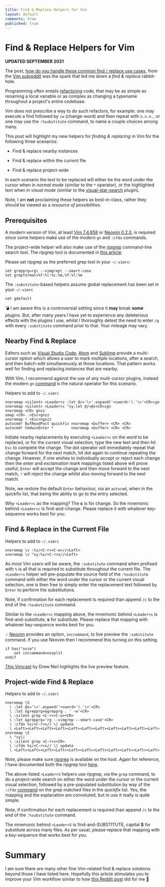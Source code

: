```yaml
---
title: Find & Replace Helpers for Vim
layout: default
comments: true
published: true
---
```


Find & Replace Helpers for Vim
==============================

**UPDATED SEPTEMBER 2021**

The post, [how do you handle these common find / replace use
cases](https://www.reddit.com/r/vim/comments/armt3o/how_do_you_handle_these_common_find_replace_use),
from the [Vim subreddit](https://www.reddit.com/r/vim) was the spark that led
me down a _find & replace_ rabbit-hole.

Programming often entails
[refactoring](https://en.wikipedia.org/wiki/Code_refactoring) code, that may be
as simple as renaming a local variable or as complex as changing a typename
throughout a project's entire codebase.

Vim does not prescribe a way to do such refactors, for example: one may execute
a find followed by `cw` (change-word) and then repeat with `n.n.n.`, or one may
use the `:%substitute` command, to name a couple choices among many.

This post will highlight my new helpers for _finding & replacing_ in Vim for
the following three scenarios:

-   Find & replace nearby instances

-   Find & replace within the current file

-   Find & replace project-wide

In each scenario the text to be replaced will either be the word under the
cursor when in _normal mode_ (similar to the `*` operator), or the highlighted
text when in _visual mode_ (similar to the
[visual-star-search](https://github.com/nelstrom/vim-visual-star-search)
plugin).

Note, I am **not** proclaiming these helpers as best-in-class, rather they
should be viewed as a _resource of possibilities_.

Prerequisites
-------------

A modern version of Vim, at least [Vim
7.4.858](https://www.vim.org/download.php) or [Neovim
0.2.0](https://github.com/neovim/neovim/wiki/Installing-Neovim), is required
since some helpers make use of the modern `gn` and `:cfdo` commands.

The project-wide helper will also make use of the
[ripgrep](https://github.com/BurntSushi/ripgrep) command-line search tool. The
ripgrep tool is documented in [this
article](https://bluz71.github.io/2018/06/07/ripgrep-fd-command-line-search-tools.html).

Please set ripgrep as the preferred grep tool in your `~/.vimrc`:

```viml
set grepprg=rg\ --vimgrep\ --smart-case
set grepformat=%f:%l:%c:%m,%f:%l:%m
```

The `:substitute`-based helpers assume global replacement has been set in your
`~/.vimrc`

```viml
set gdefault
```

:bomb: I am aware this is a controversial setting since it **may** break
**some** plugins. But, after many years I have yet to experience any
deleterious effects with the plugins I use, whilst I thoroughly detest the
need to enter `/g` with every `:substitute` command prior to that. Your mileage
may vary.

Nearby Find & Replace
---------------------

Editors such as [Visual Studio Code](https://code.visualstudio.com),
[Atom](https://atom.io) and [Sublime](https://www.sublimetext.com) provide a
multi-cursor option which allows a user to mark multiple locations, after a
search, and then batch-edit simultaneously at those locations. That pattern
works well for finding and replacing instances that are nearby.

With Vim, I recommend against the use of any multi-cursor plugins, instead the
modern `gn`
[command](http://vimcasts.org/episodes/operating-on-search-matches-using-gn) is
the natural operator for this scenario.

Helpers to add to `~/.vimrc`

```viml
nnoremap <silent> <Leader>c :let @/='\<'.expand('<cword>').'\>'<CR>cgn
xnoremap <silent> <Leader>c "sy:let @/=@s<CR>cgn
nnoremap <CR> gnzz
xmap <CR> .<Esc>gnzz
xnoremap ! <Esc>ngnzz
autocmd! BufReadPost quickfix nnoremap <buffer> <CR> <CR>
autocmd! CmdwinEnter *        nnoremap <buffer> <CR> <CR>
```

Initiate nearby replacements by executing `<Leader>c` on the word to be
replaced, or for the current visual selection, type the new text and then hit
`Esc` to complete the change. The dot operator will immediately repeat that
change forward for the next match, hit dot again to continue repeating the
change. However, if one wishes to individually accept or reject each change then
the *enter* and *exclamation mark* mappings listed above will prove useful;
`Enter` will accept the change and then move forward to the next match, `!` will
reject the change whilst also moving forward to the next match.

Note, we restore the default `Enter` behaviour, via an `autocmd`, when in the
quickfix list, that being the ability to go to the entry selected.

Why `<Leader>c` as the mapping? The **c** is for change. So the mnemonic behind
`<Leader>c` is find-and-change. Please replace it with whatever key-sequence
works best for you.

Find & Replace in the Current File
----------------------------------

Helpers to add to `~/.vimrc`

```viml
nnoremap \s :%s/<C-r><C-w>//<Left>
xnoremap \s "sy:%s/<C-r>s//<Left>
```

As most Vim users will be aware, the `:substitute` command when prefixed with
`%` is all that is required to substitute throughout the current file. The
`<Leader>s` helper will pre-populate the source field of the `:%substitute`
command with either the word under the cursor or the current visual selection,
one is then free to simply enter the replacement text followed by `Enter` to
perform the substitutions.

Note, if confirmation for each replacement is required than append `/c` to the
end of the `:%substitute` command.

Similar to the `<Leader>c` mapping above, the mnemonic behind `<Leader>s` is
find-and-substitute, **s** for substitute. Please replace that mapping with
whatever key-sequence works best for you.

:bulb: [Neovim](https://neovim.io) provides an option, `inccommand`, to live
preview the `:substitute` command. If you use Neovim then I recommend this
turning on this setting.

```viml
if has("nvim")
    set inccommand=nosplit
endif
```

[This Vimcast](http://vimcasts.org/episodes/neovim-eyecandy) by Drew Neil
highlights the live preview feature.

Project-wide Find & Replace
---------------------------

Helpers to add to `~/.vimrc`

```viml
nnoremap \S
  \ :let @s='\<'.expand('<cword>').'\>'<CR>
  \ :let &grepprg=&grepprg . ' -w'<CR>
  \ :silent grep <C-r><C-w><CR>
  \ :let &grepprg='rg --vimgrep --smart-case'<CR>
  \ :cfdo %s/<C-r>s// \| update
  \ <Left><Left><Left><Left><Left><Left><Left><Left><Left><Left><Left>
xnoremap \S
  \ "sy\|
  \ :silent grep <C-r>s<CR>
  \ :cfdo %s/<C-r>s// \| update
  \ <Left><Left><Left><Left><Left><Left><Left><Left><Left><Left><Left>
```

Note, please make sure [ripgrep](https://github.com/BurntSushi/ripgrep) is
available on the host. Again for reference, I have documented both the ripgrep
tool
[here](https://bluz71.github.io/2018/06/07/ripgrep-fd-command-line-search-tools.html).

The above-listed `<Leader>S` helpers use ripgrep, via the `grep` command, to do
a project-wide search on either the word under the cursor or the current visual
selection, followed by a pre-populated substitution by way of the `:cfdo`
[command](https://bluz71.github.io/2017/05/15/vim-tips-tricks.html#cfdo) on the
grep matched files in the _quickfix_ list. Yes, the mapping and the
explanation are convoluted, but in use it really is quite simple.

Note, if confirmation for each replacement is required than append `/c` to the
end of the `:%substitute` command.

The mnemonic behind `<Leader>S` is find-and-SUBSTITUTE, capital **S** for
substitute across many files. As per usual, please replace that mapping with a
key-sequence that works best for you.

Summary
=======

I am sure there are many other fine Vim-related find & replace solutions beyond
those I have listed here. Hopefully this article stimulates you to improve your
Vim workflow similar to how [this Reddit
post](https://www.reddit.com/r/vim/comments/armt3o/how_do_you_handle_these_common_find_replace_use)
did for me :beer:
